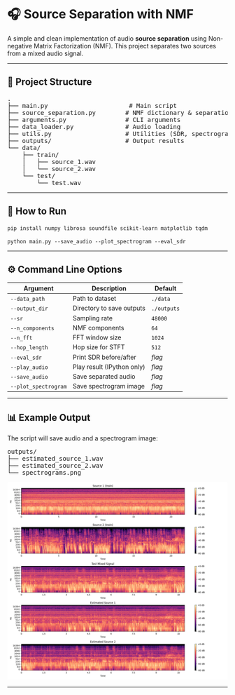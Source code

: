 <h1>🎧 Source Separation with NMF</h1>

<p>
A simple and clean implementation of audio <strong>source separation</strong> using 
Non-negative Matrix Factorization (NMF). This project separates two sources from a mixed audio signal.
</p>

<hr/>

<h2>📁 Project Structure</h2>

<pre>
.
├── main.py                      # Main script
├── source_separation.py        # NMF dictionary & separation
├── arguments.py                # CLI arguments
├── data_loader.py              # Audio loading
├── utils.py                    # Utilities (SDR, spectrograms)
├── outputs/                    # Output results
└── data/
    ├── train/
    │   ├── source_1.wav
    │   └── source_2.wav
    └── test/
        └── test.wav
</pre>

<hr/>

<h2>🚀 How to Run</h2>

<pre><code>pip install numpy librosa soundfile scikit-learn matplotlib tqdm
</code></pre>

<pre><code>python main.py --save_audio --plot_spectrogram --eval_sdr
</code></pre>

<hr/>

<h2>⚙️ Command Line Options</h2>

<table>
  <thead>
    <tr>
      <th>Argument</th>
      <th>Description</th>
      <th>Default</th>
    </tr>
  </thead>
  <tbody>
    <tr><td><code>--data_path</code></td><td>Path to dataset</td><td><code>./data</code></td></tr>
    <tr><td><code>--output_dir</code></td><td>Directory to save outputs</td><td><code>./outputs</code></td></tr>
    <tr><td><code>--sr</code></td><td>Sampling rate</td><td><code>48000</code></td></tr>
    <tr><td><code>--n_components</code></td><td>NMF components</td><td><code>64</code></td></tr>
    <tr><td><code>--n_fft</code></td><td>FFT window size</td><td><code>1024</code></td></tr>
    <tr><td><code>--hop_length</code></td><td>Hop size for STFT</td><td><code>512</code></td></tr>
    <tr><td><code>--eval_sdr</code></td><td>Print SDR before/after</td><td><i>flag</i></td></tr>
    <tr><td><code>--play_audio</code></td><td>Play result (IPython only)</td><td><i>flag</i></td></tr>
    <tr><td><code>--save_audio</code></td><td>Save separated audio</td><td><i>flag</i></td></tr>
    <tr><td><code>--plot_spectrogram</code></td><td>Save spectrogram image</td><td><i>flag</i></td></tr>
  </tbody>
</table>

<hr/>

<h2>📊 Example Output</h2>

<p>The script will save audio and a spectrogram image:</p>

<pre>
outputs/
├── estimated_source_1.wav
├── estimated_source_2.wav
└── spectrograms.png
</pre>

<p align="center">
  <img src="outputs/spectrograms.png" alt="Spectrogram Comparison" width="700"/>
</p>

<hr/>
